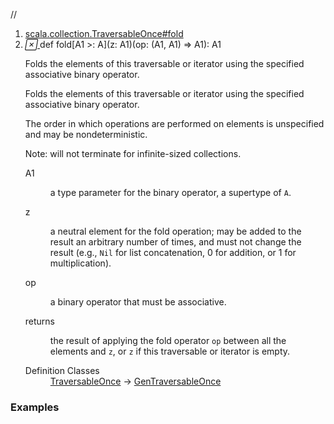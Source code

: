 //
<ol>
<li><a href="https://www.scala-lang.org/api/2.12.3/scala/collection/immutable/List.html#fold[A1>:A](z:A1)(op:(A1,A1)=>A1):A1">scala.collection.TraversableOnce#fold</a></li>
<li name="scala.collection.TraversableOnce#fold" visbl="pub" class="indented0 " data-isabs="false" fullcomment="yes" group="Ungrouped"> <a id="fold[A1>:A](z:A1)(op:(A1,A1)=>A1):A1"></a><a id="fold[A1>:A](A1)((A1,A1)⇒A1):A1"></a> <span class="permalink"> <a href="../../../scala/collection/immutable/List.html#fold[A1>:A](z:A1)(op:(A1,A1)=>A1):A1" title="Permalink"> <i class="material-icons"></i> </a> </span> <span class="modifier_kind"> <span class="modifier"></span> <span class="kind">def</span> </span> <span class="symbol"> <span class="name">fold</span><span class="tparams">[<span name="A1">A1 &gt;: <span class="extype" name="scala.collection.immutable.List.A">A</span></span>]</span><span class="params">(<span name="z">z: <span class="extype" name="scala.collection.TraversableOnce.fold.A1">A1</span></span>)</span><span class="params">(<span name="op">op: (<span class="extype" name="scala.collection.TraversableOnce.fold.A1">A1</span>, <span class="extype" name="scala.collection.TraversableOnce.fold.A1">A1</span>) ⇒ <span class="extype" name="scala.collection.TraversableOnce.fold.A1">A1</span></span>)</span><span class="result">: <span class="extype" name="scala.collection.TraversableOnce.fold.A1">A1</span></span> </span> <p class="shortcomment cmt">Folds the elements of this traversable or iterator using the specified associative binary operator.</p>
 <div class="fullcomment">
  <div class="comment cmt">
   <p>Folds the elements of this traversable or iterator using the specified associative binary operator.</p>
   <p> The order in which operations are performed on elements is unspecified and may be nondeterministic.</p>
   <p> Note: will not terminate for infinite-sized collections. </p>
  </div>
  <dl class="paramcmts block">
   <dt class="tparam">
    A1
   </dt>
   <dd class="cmt">
    <p>a type parameter for the binary operator, a supertype of <code>A</code>.</p>
   </dd>
   <dt class="param">
    z
   </dt>
   <dd class="cmt">
    <p>a neutral element for the fold operation; may be added to the result an arbitrary number of times, and must not change the result (e.g., <code>Nil</code> for list concatenation, 0 for addition, or 1 for multiplication).</p>
   </dd>
   <dt class="param">
    op
   </dt>
   <dd class="cmt">
    <p>a binary operator that must be associative.</p>
   </dd>
   <dt>
    returns
   </dt>
   <dd class="cmt">
    <p>the result of applying the fold operator <code>op</code> between all the elements and <code>z</code>, or <code>z</code> if this traversable or iterator is empty.</p>
   </dd>
  </dl>
  <dl class="attributes block"> 
   <dt>
    Definition Classes
   </dt>
   <dd>
    <a href="../TraversableOnce.html" class="extype" name="scala.collection.TraversableOnce">TraversableOnce</a> → 
    <a href="../GenTraversableOnce.html" class="extype" name="scala.collection.GenTraversableOnce">GenTraversableOnce</a>
   </dd>
  </dl>
 </div> </li>
        </ol>


### Examples




